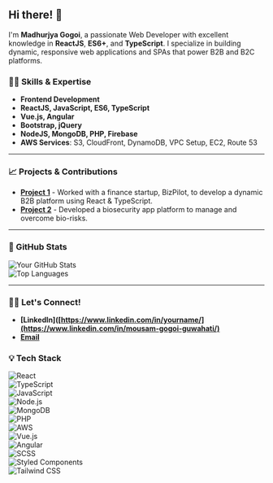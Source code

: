 ## Hi there! 👋  
I'm **Madhurjya Gogoi**, a passionate Web Developer with excellent knowledge in **ReactJS**, **ES6+**, and **TypeScript**. I specialize in building dynamic, responsive web applications and SPAs that power B2B and B2C platforms.

### 👨‍💻 Skills & Expertise  
- **Frontend Development**  
- **ReactJS, JavaScript, ES6, TypeScript**  
- **Vue.js, Angular**  
- **Bootstrap, jQuery**  
- **NodeJS, MongoDB, PHP, Firebase**  
- **AWS Services**: S3, CloudFront, DynamoDB, VPC Setup, EC2, Route 53  

---  

### 📈 Projects & Contributions  
- **[Project 1](https://www.bizpilot.in/)** - Worked with a finance startup, BizPilot, to develop a dynamic B2B platform using React & TypeScript.  
- **[Project 2](https://www.bioplus.live/)** - Developed a biosecurity app platform to manage and overcome bio-risks.  


---  

### 🎨 GitHub Stats  
![Your GitHub Stats](https://github-readme-stats.vercel.app/api?username=Madhurjya-Gogoi&show_icons=true&theme=tokyonight)  
![Top Languages](https://github-readme-stats.vercel.app/api/top-langs/?username=Madhurjya-Gogoi&layout=compact&theme=tokyonight)  

---  

### 🧑‍💼 Let's Connect!  
- **[LinkedIn]([https://www.linkedin.com/in/yourname/](https://www.linkedin.com/in/mousam-gogoi-guwahati/)**  
- **[Email](mailto:mousamgogoi630@gmail.com)**  

### 💡 Tech Stack  
![React](https://img.shields.io/badge/ReactJS-61DAFB?style=for-the-badge&logo=react&logoColor=white)  
![TypeScript](https://img.shields.io/badge/TypeScript-3178C6?style=for-the-badge&logo=typescript&logoColor=white)  
![JavaScript](https://img.shields.io/badge/JavaScript-F7DF1E?style=for-the-badge&logo=javascript&logoColor=black)  
![Node.js](https://img.shields.io/badge/Node.js-339933?style=for-the-badge&logo=node.js&logoColor=white)  
![MongoDB](https://img.shields.io/badge/MongoDB-47A248?style=for-the-badge&logo=mongodb&logoColor=white)  
![PHP](https://img.shields.io/badge/PHP-777BB4?style=for-the-badge&logo=php&logoColor=white)  
![AWS](https://img.shields.io/badge/Amazon_AWS-232F3E?style=for-the-badge&logo=amazonaws&logoColor=white)  
![Vue.js](https://img.shields.io/badge/Vue.js-4FC08D?style=for-the-badge&logo=vue.js&logoColor=white)  
![Angular](https://img.shields.io/badge/Angular-E23237?style=for-the-badge&logo=angular&logoColor=white)  
![SCSS](https://img.shields.io/badge/SCSS-CC6699?style=for-the-badge&logo=sass&logoColor=white)  
![Styled Components](https://img.shields.io/badge/Styled%20Components-DB7093?style=for-the-badge&logo=styled-components&logoColor=white)  
![Tailwind CSS](https://img.shields.io/badge/Tailwind%20CSS-06B6D4?style=for-the-badge&logo=tailwindcss&logoColor=white)  



